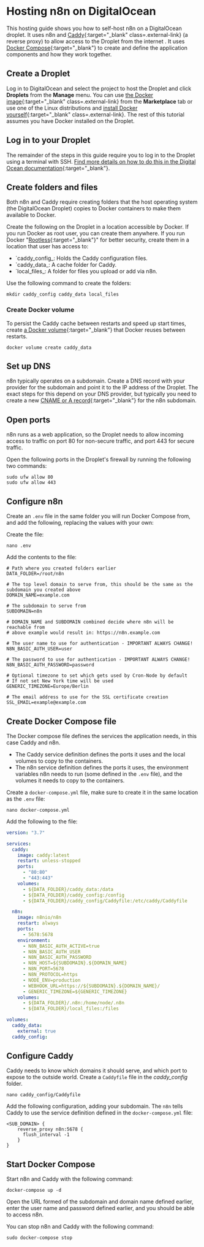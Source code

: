 # Hosting n8n on DigitalOcean

This hosting guide shows you how to self-host n8n on a DigitalOcean droplet. It uses n8n and [Caddy](http://caddyserver.com){:target="_blank" class=.external-link} (a reverse proxy) to allow access to the Droplet from the internet . It uses [Docker Compose](https://docs.docker.com/compose/){:target="_blank"} to create and define the application components and how they work together.

## Create a Droplet

Log in to DigitalOcean and select the project to host the Droplet and click **Droplets** from the **Manage** menu. You can use [the Docker image](https://marketplace.digitalocean.com/apps/docker){:target="_blank" class=.external-link} from the **Marketplace** tab or use one of the Linux distributions and [install Docker yourself](https://www.docker.com/get-started/){:target="_blank" class=.external-link}. The rest of this tutorial assumes you have Docker installed on the Droplet.

## Log in to your Droplet

The remainder of the steps in this guide require you to log in to the Droplet using a terminal with SSH. [Find more details on how to do this in the Digital Ocean documentation](https://docs.digitalocean.com/products/droplets/how-to/connect-with-ssh/){:target="_blank"}.

## Create folders and files

Both n8n and Caddy require creating folders that the host operating system (the DigitalOcean Droplet) copies to Docker containers to make them available to Docker.

Create the following on the Droplet in a location accessible by Docker. If you run Docker as root user, you can create them anywhere. If you run Docker "[Rootless](https://docs.docker.com/engine/security/rootless/){:target="_blank"}" for better security, create them in a location that user has access to:

- `caddy_config_: Holds the Caddy configuration files.
- `caddy_data_: A cache folder for Caddy.
- `local_files_: A folder for files you upload or add via n8n.

Use the following command to create the folders:

```shell
mkdir caddy_config caddy_data local_files
```

### Create Docker volume

To persist the Caddy cache between restarts and speed up start times, create [a Docker volume](https://docs.docker.com/storage/volumes/){:target="_blank"} that Docker reuses between restarts.

```shell
docker volume create caddy_data
```

## Set up DNS

n8n typically operates on a subdomain. Create a DNS record with your provider for the subdomain and point it to the IP address of the Droplet. The exact steps for this depend on your DNS provider, but typically you need to create a new [CNAME or A record](https://ns1.com/resources/dns-records-explained){:target="_blank"} for the n8n subdomain.

## Open ports

n8n runs as a web application, so the Droplet needs to allow incoming access to traffic on port 80 for non-secure traffic, and port 443 for secure traffic.

Open the following ports in the Droplet's firewall by running the following two commands:

```shell
sudo ufw allow 80
sudo ufw allow 443
```

## Configure n8n

Create an `.env` file in the same folder you will run Docker Compose from, and add the following, replacing the values with your own:

Create the file:

```shell
nano .env
```

Add the contents to the file:

```env
# Path where you created folders earlier
DATA_FOLDER=/root/n8n

# The top level domain to serve from, this should be the same as the subdomain you created above
DOMAIN_NAME=example.com

# The subdomain to serve from
SUBDOMAIN=n8n

# DOMAIN_NAME and SUBDOMAIN combined decide where n8n will be reachable from
# above example would result in: https://n8n.example.com

# The user name to use for authentication - IMPORTANT ALWAYS CHANGE!
N8N_BASIC_AUTH_USER=user

# The password to use for authentication - IMPORTANT ALWAYS CHANGE!
N8N_BASIC_AUTH_PASSWORD=password

# Optional timezone to set which gets used by Cron-Node by default
# If not set New York time will be used
GENERIC_TIMEZONE=Europe/Berlin

# The email address to use for the SSL certificate creation
SSL_EMAIL=example@example.com
```

## Create Docker Compose file

The Docker compose file defines the services the application needs, in this case Caddy and n8n.

- The Caddy service definition defines the ports it uses and the local volumes to copy to the containers.
- The n8n service definition defines the ports it uses, the environment variables n8n needs to run (some defined in the `.env` file), and the volumes it needs to copy to the containers.

Create a `docker-compose.yml` file, make sure to create it in the same location as the `.env` file:

```shell
nano docker-compose.yml
```

Add the following to the file:

```yaml
version: "3.7"

services:
  caddy:
    image: caddy:latest
    restart: unless-stopped
    ports:
      - "80:80"
      - "443:443"
    volumes:
      - ${DATA_FOLDER}/caddy_data:/data
      - ${DATA_FOLDER}/caddy_config:/config
      - ${DATA_FOLDER}/caddy_config/Caddyfile:/etc/caddy/Caddyfile

  n8n:
    image: n8nio/n8n
    restart: always
    ports:
      - 5678:5678
    environment:
      - N8N_BASIC_AUTH_ACTIVE=true
      - N8N_BASIC_AUTH_USER
      - N8N_BASIC_AUTH_PASSWORD
      - N8N_HOST=${SUBDOMAIN}.${DOMAIN_NAME}
      - N8N_PORT=5678
      - N8N_PROTOCOL=https
      - NODE_ENV=production
      - WEBHOOK_URL=https://${SUBDOMAIN}.${DOMAIN_NAME}/
      - GENERIC_TIMEZONE=${GENERIC_TIMEZONE}
    volumes:
      - ${DATA_FOLDER}/.n8n:/home/node/.n8n
      - ${DATA_FOLDER}/local_files:/files

volumes:
  caddy_data:
    external: true
  caddy_config:
```

## Configure Caddy

Caddy needs to know which domains it should serve, and which port to expose to the outside world. Create a `Caddyfile` file in the *caddy_config* folder.

```shell
nano caddy_config/Caddyfile
```

Add the following configuration, adding your subdomain. The `n8n` tells Caddy to use the service definition defined in the `docker-compose.yml` file:

```text
<SUB_DOMAIN> {
    reverse_proxy n8n:5678 {
      flush_interval -1
    }
}
```

## Start Docker Compose

Start n8n and Caddy with the following command:

```shell
docker-compose up -d
```

Open the URL formed of the subdomain and domain name defined earlier, enter the user name and password defined earlier, and you should be able to access n8n.

You can stop n8n and Caddy with the following command:

```shell
sudo docker-compose stop
```